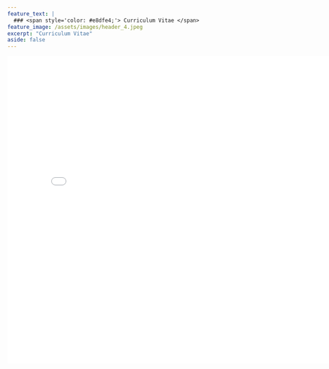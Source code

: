 ```yaml
---
feature_text: |
  ### <span style='color: #e8dfe4;'> Curriculum Vitae </span>
feature_image: /assets/images/header_4.jpeg 
excerpt: "Curriculum Vitae"
aside: false
---
```



<iframe src="/files/Gastonguay_Madeleine_CV.pdf" style="width:800px; height:700px;" frameborder="0"></iframe>